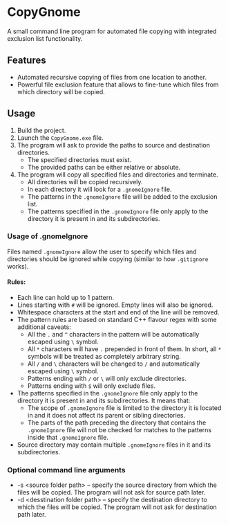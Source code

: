 # CopyGnome
A small command line program for automated file copying with integrated exclusion list functionality.

## Features
- Automated recursive copying of files from one location to another.
- Powerful file exclusion feature that allows to fine-tune which files from which directory will be copied.

## Usage
1. Build the project.
2. Launch the `CopyGnome.exe` file.
3. The program will ask to provide the paths to source and destination directories.
   - The specified directories must exist.
   - The provided paths can be either relative or absolute.
4. The program will copy all specified files and directories and terminate.
   - All directories will be copied recursively.
   - In each directory it will look for a `.gnomeIgnore` file.
   - The patterns in the `.gnomeIgnore` file will be added to the exclusion list.
   - The patterns specified in the `.gnomeIgnore` file only apply to the directory it is present in and its subdirectories.

### Usage of .gnomeIgnore
Files named `.gnomeIgnore` allow the user to specify which files and directories should be ignored while copying (similar to how `.gitignore` works).

#### Rules:
- Each line can hold up to 1 pattern.
- Lines starting with `#` will be ignored. Empty lines will also be ignored.
- Whitespace characters at the start and end of the line will be removed.
- The pattern rules are based on standard C++ flavour regex with some additional caveats:
  - All the `.` and `^` characters in the pattern will be automatically escaped using `\` symbol.
  - All `*` characters will have `.` prepended in front of them. In short, all `*` symbols will be treated as completely arbitrary string.
  - All `/` and `\` characters will be changed to `/` and automatically escaped using `\` symbol.
  - Patterns ending with `/` or `\` will only exclude directories.
  - Patterns ending with `$` will only exclude files.
- The patterns specified in the `.gnomeIgnore` file only apply to the directory it is present in and its subdirectories. It means that:
  - The scope of `.gnomeIgnore` file is limited to the directory it is located in and it does not affect its parent or sibling directories.
  - The parts of the path preceding the directory that contains the `.gnomeIgnore` file will not be checked for matches to the patterns inside that `.gnomeIgnore` file.
- Source directory may contain multiple `.gnomeIgnore` files in it and its subdirectories.

### Optional command line arguments
- -s \<source folder path\> – specify the source directory from which the files will be copied. The program will not ask for source path later.
- -d \<desstination folder path\> – specify the destination directory to which the files will be copied. The program will not ask for destination path later.

